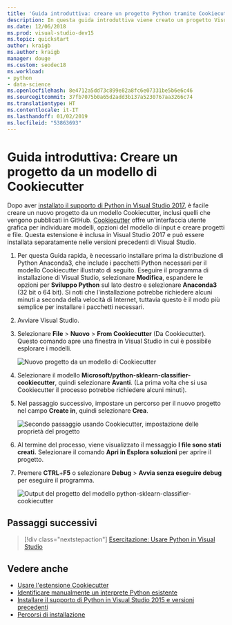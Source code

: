 ```yaml
---
title: 'Guida introduttiva: creare un progetto Python tramite Cookiecutter'
description: In questa guida introduttiva viene creato un progetto Visual Studio per Python tramite un modello Cookiecutter.
ms.date: 12/06/2018
ms.prod: visual-studio-dev15
ms.topic: quickstart
author: kraigb
ms.author: kraigb
manager: douge
ms.custom: seodec18
ms.workload:
- python
- data-science
ms.openlocfilehash: 8e4712a5dd73c899e82a8fc6e07331be5b6e6c46
ms.sourcegitcommit: 37fb7075b0a65d2add3b137a5230767aa3266c74
ms.translationtype: HT
ms.contentlocale: it-IT
ms.lasthandoff: 01/02/2019
ms.locfileid: "53863693"
---
```

# <a name="quickstart-create-a-project-from-a-cookiecutter-template"></a>Guida introduttiva: Creare un progetto da un modello di Cookiecutter

Dopo aver [installato il supporto di Python in Visual Studio 2017](installing-python-support-in-visual-studio.md), è facile creare un nuovo progetto da un modello Cookiecutter, inclusi quelli che vengono pubblicati in GitHub. [Cookiecutter](https://cookiecutter.readthedocs.io/en/latest/) offre un'interfaccia utente grafica per individuare modelli, opzioni del modello di input e creare progetti e file. Questa estensione è inclusa in Visual Studio 2017 e può essere installata separatamente nelle versioni precedenti di Visual Studio.

1. Per questa Guida rapida, è necessario installare prima la distribuzione di Python Anaconda3, che include i pacchetti Python necessari per il modello Cookiecutter illustrato di seguito. Eseguire il programma di installazione di Visual Studio, selezionare **Modifica**, espandere le opzioni per **Sviluppo Python** sul lato destro e selezionare **Anaconda3** (32 bit o 64 bit). Si noti che l'installazione potrebbe richiedere alcuni minuti a seconda della velocità di Internet, tuttavia questo è il modo più semplice per installare i pacchetti necessari.

1. Avviare Visual Studio.

1. Selezionare **File** > **Nuovo** > **From Cookiecutter** (Da Cookiecutter). Questo comando apre una finestra in Visual Studio in cui è possibile esplorare i modelli. 

    ![Nuovo progetto da un modello di Cookiecutter](media/projects-from-cookiecutter1.png)

1. Selezionare il modello **Microsoft/python-sklearn-classifier-cookiecutter**, quindi selezionare **Avanti**. (La prima volta che si usa Cookiecutter il processo potrebbe richiedere alcuni minuti).

1. Nel passaggio successivo, impostare un percorso per il nuovo progetto nel campo **Create in**, quindi selezionare **Crea**.

    ![Secondo passaggio usando Cookiecutter, impostazione delle proprietà del progetto](media/projects-from-cookiecutter2.png)

1. Al termine del processo, viene visualizzato il messaggio **I file sono stati creati.** Selezionare il comando **Apri in Esplora soluzioni** per aprire il progetto.

1. Premere **CTRL**+**F5** o selezionare **Debug** > **Avvia senza eseguire debug** per eseguire il programma. 

    ![Output del progetto del modello python-sklearn-classifier-cookiecutter](media/projects-from-cookiecutter4.png)

## <a name="next-steps"></a>Passaggi successivi

> [!div class="nextstepaction"]
> [Esercitazione: Usare Python in Visual Studio](tutorial-working-with-python-in-visual-studio-step-01-create-project.md)

## <a name="see-also"></a>Vedere anche

- [Usare l'estensione Cookiecutter](using-python-cookiecutter-templates.md)
- [Identificare manualmente un interprete Python esistente](managing-python-environments-in-visual-studio.md#manually-identify-an-existing-environment)
- [Installare il supporto di Python in Visual Studio 2015 e versioni precedenti](installing-python-support-in-visual-studio.md)
- [Percorsi di installazione](installing-python-support-in-visual-studio.md#install-locations)
